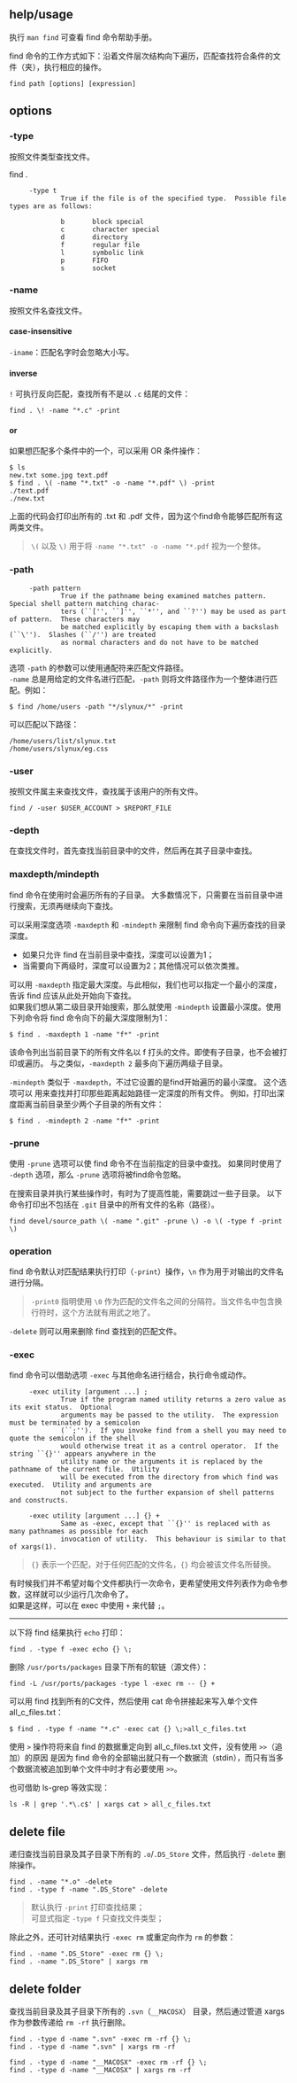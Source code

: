 ## help/usage

执行 `man find` 可查看 find 命令帮助手册。

find 命令的工作方式如下：沿着文件层次结构向下遍历，匹配查找符合条件的文件（夹），执行相应的操作。

```
find path [options] [expression]
```

## options

### -type

按照文件类型查找文件。

find . 

```
     -type t
             True if the file is of the specified type.  Possible file types are as follows:

             b       block special
             c       character special
             d       directory
             f       regular file
             l       symbolic link
             p       FIFO
             s       socket
```

### -name

按照文件名查找文件。

#### case-insensitive

`-iname`：匹配名字时会忽略大小写。

#### inverse

`!` 可执行反向匹配，查找所有不是以 `.c` 结尾的文件：

```
find . \! -name "*.c" -print
```

#### or

如果想匹配多个条件中的一个，可以采用 OR 条件操作：

```
$ ls
new.txt some.jpg text.pdf 
$ find . \( -name "*.txt" -o -name "*.pdf" \) -print
./text.pdf
./new.txt
```

上面的代码会打印出所有的 .txt 和 .pdf 文件，因为这个find命令能够匹配所有这两类文件。

> `\(` 以及 `\)` 用于将 `-name "*.txt" -o -name "*.pdf` 视为一个整体。

### -path

```
     -path pattern
             True if the pathname being examined matches pattern.  Special shell pattern matching charac-
             ters (``['', ``]'', ``*'', and ``?'') may be used as part of pattern.  These characters may
             be matched explicitly by escaping them with a backslash (``\'').  Slashes (``/'') are treated
             as normal characters and do not have to be matched explicitly.
```

选项 `-path` 的参数可以使用通配符来匹配文件路径。  
`-name` 总是用给定的文件名进行匹配，`-path` 则将文件路径作为一个整体进行匹配。例如：

```
$ find /home/users -path "*/slynux/*" -print
```

可以匹配以下路径：

```
/home/users/list/slynux.txt
/home/users/slynux/eg.css
```

### -user

按照文件属主来查找文件，查找属于该用户的所有文件。

```
find / -user $USER_ACCOUNT > $REPORT_FILE
```

### -depth

在查找文件时，首先查找当前目录中的文件，然后再在其子目录中查找。

### maxdepth/mindepth

find 命令在使用时会遍历所有的子目录。
大多数情况下，只需要在当前目录中进行搜索，无须再继续向下查找。

可以采用深度选项 `-maxdepth` 和 `-mindepth` 来限制 find 命令向下遍历查找的目录深度。

- 如果只允许 find 在当前目录中查找，深度可以设置为1；  
- 当需要向下两级时，深度可以设置为2；其他情况可以依次类推。  

可以用 `-maxdepth` 指定最大深度。与此相似，我们也可以指定一个最小的深度，告诉 find 应该从此处开始向下查找。  
如果我们想从第二级目录开始搜索，那么就使用 `-mindepth` 设置最小深度。使用下列命令将 find 命令向下的最大深度限制为1：

```
$ find . -maxdepth 1 -name "f*" -print
```

该命令列出当前目录下的所有文件名以 f 打头的文件。即使有子目录，也不会被打印或遍历。
与之类似，`-maxdepth 2` 最多向下遍历两级子目录。

`-mindepth` 类似于 `-maxdepth`，不过它设置的是find开始遍历的最小深度。
这个选项可以 用来查找并打印那些距离起始路径一定深度的所有文件。
例如，打印出深度距离当前目录至少两个子目录的所有文件：

```
$ find . -mindepth 2 -name "f*" -print
```

### -prune

使用 `-prune` 选项可以使 find 命令不在当前指定的目录中查找。
如果同时使用了 `-depth` 选项，那么 `-prune` 选项将被find命令忽略。

在搜索目录并执行某些操作时，有时为了提高性能，需要跳过一些子目录。
以下命令打印出不包括在 `.git` 目录中的所有文件的名称（路径）。

```
find devel/source_path \( -name ".git" -prune \) -o \( -type f -print \)
```

### operation

find 命令默认对匹配结果执行打印（`-print`）操作，`\n` 作为用于对输出的文件名进行分隔。

> `-print0` 指明使用 `\0` 作为匹配的文件名之间的分隔符。当文件名中包含换行符时，这个方法就有用武之地了。

`-delete` 则可以用来删除 find 查找到的匹配文件。

### -exec

find 命令可以借助选项 `-exec` 与其他命名进行结合，执行命令或动作。

```
     -exec utility [argument ...] ;
             True if the program named utility returns a zero value as its exit status.  Optional
             arguments may be passed to the utility.  The expression must be terminated by a semicolon
             (``;'').  If you invoke find from a shell you may need to quote the semicolon if the shell
             would otherwise treat it as a control operator.  If the string ``{}'' appears anywhere in the
             utility name or the arguments it is replaced by the pathname of the current file.  Utility
             will be executed from the directory from which find was executed.  Utility and arguments are
             not subject to the further expansion of shell patterns and constructs.

     -exec utility [argument ...] {} +
             Same as -exec, except that ``{}'' is replaced with as many pathnames as possible for each
             invocation of utility.  This behaviour is similar to that of xargs(1).
```

> `{}` 表示一个匹配，对于任何匹配的文件名，`{}` 均会被该文件名所替换。

有时候我们并不希望对每个文件都执行一次命令，更希望使用文件列表作为命令参数，这样就可以少运行几次命令了。  
如果是这样，可以在 exec 中使用 `+` 来代替 `;`。

---

以下将 find 结果执行 `echo` 打印：

```
find . -type f -exec echo {} \;
```

删除 `/usr/ports/packages` 目录下所有的软链（源文件）：

```
find -L /usr/ports/packages -type l -exec rm -- {} +
```

可以用 find 找到所有的C文件，然后使用 cat 命令拼接起来写入单个文件 all_c_files.txt：

```
$ find . -type f -name "*.c" -exec cat {} \;>all_c_files.txt
```

使用 `>` 操作符将来自 find 的数据重定向到 all_c_files.txt 文件，没有使用 `>>`（追加）的原因
是因为 find 命令的全部输出就只有一个数据流（stdin），而只有当多个数据流被追加到单个文件中时才有必要使用 `>>`。

也可借助 ls-grep 等效实现：

```
ls -R | grep '.*\.c$' | xargs cat > all_c_files.txt
```

## delete file

递归查找当前目录及其子目录下所有的 `.o`/`.DS_Store` 文件，然后执行 `-delete` 删除操作。

```Shell
find . -name "*.o" -delete
find . -type f -name ".DS_Store" -delete
```

> 默认执行 `-print` 打印查找结果；  
> 可显式指定 `-type f` 只查找文件类型；  

除此之外，还可针对结果执行 `-exec rm` 或重定向作为 `rm` 的参数：

```
find . -name ".DS_Store" -exec rm {} \;
find . -name ".DS_Store" | xargs rm
```

## delete folder

查找当前目录及其子目录下所有的 `.svn`（`__MACOSX`） 目录，然后通过管道 xargs 作为参数传递给 `rm -rf` 执行删除。

```Shell
find . -type d -name ".svn" -exec rm -rf {} \;
find . -type d -name ".svn" | xargs rm -rf

find . -type d -name "__MACOSX" -exec rm -rf {} \;
find . -type d -name "__MACOSX" | xargs rm -rf
```
